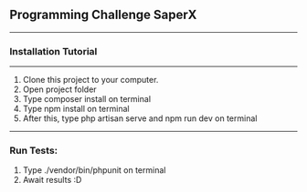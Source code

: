 ## Programming Challenge SaperX

---
### Installation Tutorial
----

1. Clone this project to your computer.
2. Open project folder
3. Type composer install on terminal
4. Type npm install on terminal
5. After this, type php artisan serve and npm run dev on terminal

---

### Run Tests:

1. Type ./vendor/bin/phpunit on terminal
2. Await results :D

